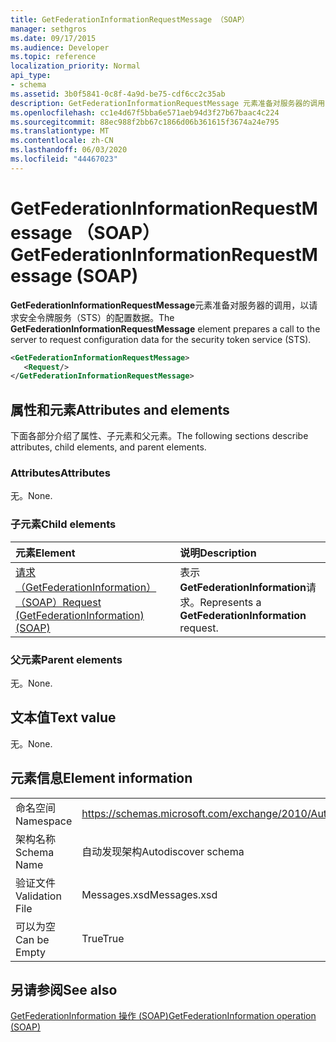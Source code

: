 ```yaml
---
title: GetFederationInformationRequestMessage （SOAP）
manager: sethgros
ms.date: 09/17/2015
ms.audience: Developer
ms.topic: reference
localization_priority: Normal
api_type:
- schema
ms.assetid: 3b0f5841-0c8f-4a9d-be75-cdf6cc2c35ab
description: GetFederationInformationRequestMessage 元素准备对服务器的调用，以请求安全令牌服务（STS）的配置数据。
ms.openlocfilehash: cc1e4d67f5bba6e571aeb94d3f27b67baac4c224
ms.sourcegitcommit: 88ec988f2bb67c1866d06b361615f3674a24e795
ms.translationtype: MT
ms.contentlocale: zh-CN
ms.lasthandoff: 06/03/2020
ms.locfileid: "44467023"
---
```

# <a name="getfederationinformationrequestmessage-soap"></a><span data-ttu-id="a1d1b-103">GetFederationInformationRequestMessage （SOAP）</span><span class="sxs-lookup"><span data-stu-id="a1d1b-103">GetFederationInformationRequestMessage (SOAP)</span></span>

<span data-ttu-id="a1d1b-104">**GetFederationInformationRequestMessage**元素准备对服务器的调用，以请求安全令牌服务（STS）的配置数据。</span><span class="sxs-lookup"><span data-stu-id="a1d1b-104">The **GetFederationInformationRequestMessage** element prepares a call to the server to request configuration data for the security token service (STS).</span></span> 
  
```XML
<GetFederationInformationRequestMessage>
   <Request/>
</GetFederationInformationRequestMessage>

```

## <a name="attributes-and-elements"></a><span data-ttu-id="a1d1b-105">属性和元素</span><span class="sxs-lookup"><span data-stu-id="a1d1b-105">Attributes and elements</span></span>

<span data-ttu-id="a1d1b-106">下面各部分介绍了属性、子元素和父元素。</span><span class="sxs-lookup"><span data-stu-id="a1d1b-106">The following sections describe attributes, child elements, and parent elements.</span></span>
  
### <a name="attributes"></a><span data-ttu-id="a1d1b-107">Attributes</span><span class="sxs-lookup"><span data-stu-id="a1d1b-107">Attributes</span></span>

<span data-ttu-id="a1d1b-108">无。</span><span class="sxs-lookup"><span data-stu-id="a1d1b-108">None.</span></span>
  
### <a name="child-elements"></a><span data-ttu-id="a1d1b-109">子元素</span><span class="sxs-lookup"><span data-stu-id="a1d1b-109">Child elements</span></span>

|<span data-ttu-id="a1d1b-110">**元素**</span><span class="sxs-lookup"><span data-stu-id="a1d1b-110">**Element**</span></span>|<span data-ttu-id="a1d1b-111">**说明**</span><span class="sxs-lookup"><span data-stu-id="a1d1b-111">**Description**</span></span>|
|:-----|:-----|
|[<span data-ttu-id="a1d1b-112">请求（GetFederationInformation）（SOAP）</span><span class="sxs-lookup"><span data-stu-id="a1d1b-112">Request (GetFederationInformation) (SOAP)</span></span>](request-getfederationinformationsoap.md) <br/> |<span data-ttu-id="a1d1b-113">表示**GetFederationInformation**请求。</span><span class="sxs-lookup"><span data-stu-id="a1d1b-113">Represents a **GetFederationInformation** request.</span></span>  <br/> |
   
### <a name="parent-elements"></a><span data-ttu-id="a1d1b-114">父元素</span><span class="sxs-lookup"><span data-stu-id="a1d1b-114">Parent elements</span></span>

<span data-ttu-id="a1d1b-115">无。</span><span class="sxs-lookup"><span data-stu-id="a1d1b-115">None.</span></span>
  
## <a name="text-value"></a><span data-ttu-id="a1d1b-116">文本值</span><span class="sxs-lookup"><span data-stu-id="a1d1b-116">Text value</span></span>

<span data-ttu-id="a1d1b-117">无。</span><span class="sxs-lookup"><span data-stu-id="a1d1b-117">None.</span></span>
  
## <a name="element-information"></a><span data-ttu-id="a1d1b-118">元素信息</span><span class="sxs-lookup"><span data-stu-id="a1d1b-118">Element information</span></span>

|||
|:-----|:-----|
|<span data-ttu-id="a1d1b-119">命名空间</span><span class="sxs-lookup"><span data-stu-id="a1d1b-119">Namespace</span></span>  <br/> |https://schemas.microsoft.com/exchange/2010/Autodiscover  <br/> |
|<span data-ttu-id="a1d1b-120">架构名称</span><span class="sxs-lookup"><span data-stu-id="a1d1b-120">Schema Name</span></span>  <br/> |<span data-ttu-id="a1d1b-121">自动发现架构</span><span class="sxs-lookup"><span data-stu-id="a1d1b-121">Autodiscover schema</span></span>  <br/> |
|<span data-ttu-id="a1d1b-122">验证文件</span><span class="sxs-lookup"><span data-stu-id="a1d1b-122">Validation File</span></span>  <br/> |<span data-ttu-id="a1d1b-123">Messages.xsd</span><span class="sxs-lookup"><span data-stu-id="a1d1b-123">Messages.xsd</span></span>  <br/> |
|<span data-ttu-id="a1d1b-124">可以为空</span><span class="sxs-lookup"><span data-stu-id="a1d1b-124">Can be Empty</span></span>  <br/> |<span data-ttu-id="a1d1b-125">True</span><span class="sxs-lookup"><span data-stu-id="a1d1b-125">True</span></span>  <br/> |
   
## <a name="see-also"></a><span data-ttu-id="a1d1b-126">另请参阅</span><span class="sxs-lookup"><span data-stu-id="a1d1b-126">See also</span></span>



[<span data-ttu-id="a1d1b-127">GetFederationInformation 操作 (SOAP)</span><span class="sxs-lookup"><span data-stu-id="a1d1b-127">GetFederationInformation operation (SOAP)</span></span>](getfederationinformation-operation-soap.md)

